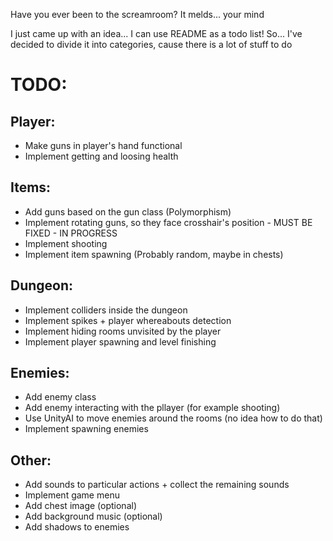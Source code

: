 Have you ever been to the screamroom? It melds... your mind

I just came up with an idea...
I can use README as a todo list! So...
I've decided to divide it into categories, cause there is a lot of stuff to do

# TODO:
## Player:
* Make guns in player's hand functional
* Implement getting and loosing health

## Items:
* Add guns based on the gun class (Polymorphism)
* Implement rotating guns, so they face crosshair's position - MUST BE FIXED - IN PROGRESS
* Implement shooting
* Implement item spawning (Probably random, maybe in chests)

## Dungeon:
* Implement colliders inside the dungeon
* Implement spikes + player whereabouts detection
* Implement hiding rooms unvisited by the player
* Implement player spawning and level finishing

## Enemies:
* Add enemy class
* Add enemy interacting with the pllayer (for example shooting)
* Use UnityAI to move enemies around the rooms (no idea how to do that)
* Implement spawning enemies

## Other:
* Add sounds to particular actions + collect the remaining sounds
* Implement game menu
* Add chest image (optional)
* Add background music (optional)
* Add shadows to enemies